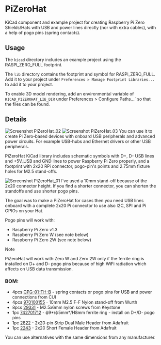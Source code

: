 # PiZeroHat

KiCad component and example project for creating Raspberry Pi Zero Shields/Hats with USB and power lines directly (nor with extra cables), with a help of pogo pins (spring contacts).

## Usage

The `kicad` directory includes an example project using the RASPI_ZERO_FULL footprint.

The `lib` directory contains the footprint and symbol for RASPI_ZERO_FULL. Add it to your project under `Preferences > Manage Footprint Libraries...` to add it to your project.

To enable 3D model rendering, add an environmental variable of `KICAD_PIZEROHAT_LIB_DIR` under Preferences > Configure Paths...` so that the files can be found.

## Details

![Screenshot PiZeroHat_02](assets/PiZeroHat_02.jpg)
![Screenshot PiZeroHat_03](assets/PiZeroHat_03.jpg)
You can use it to create Pi Zero-based devices with onboard USB peripherals and advanced power circuits. For example USB-hubs and Ethernet drivers or other USB peripherals.

PiZeroHat KiCad library includes schematic symbols with D+, D- USB lines and +5V_USB and GND lines to power Raspberry Pi Zero properly, and a footprint with 2x20 RPi connector, pogo-pin's points and 2.75mm fixture holes for M2.5 stand-offs.

![Screenshot PiZeroHat_01](assets/PiZeroHat_01.jpg)
I've used a 10mm stand-off because of the 2x20 connector height. If you find a shorter connector, you can shorten the standoffs and use shorter pogo pins.

The goal was to make a PiZeroHat for cases then you need USB lines onboard with a complete 2x20 Pi connector to use also I2C, SPI and Pi GPIOs on your Hat.

Pogo pins will work with:
- Raspberry Pi Zero v1.3
- Raspberry Pi Zero W (see note below)
- Raspberry Pi Zero 2W (see note below)

> [!NOTE]
> PiZeroHat will work with Zero W and Zero 2W only if the ferrite ring is installed on D+ and D- pogo pins because of high WiFi radiation which affects on USB data transmission.

### BOM:

- 4pcs [CPG-01-TH-B](https://eu.mouser.com/ProductDetail/179-CPG-01-TH-B) - spring contacts or pogo pins for USB and power connections from CUI
- 4pcs [970100155](https://eu.mouser.com/ProductDetail/710-970100155) - 10mm M2.5 F-F Nylon stand-off from Wurth
- 8pcs [29331](https://eu.mouser.com/ProductDetail/534-29331) - M2.5x6mm nylon screws from Keystone
- 1pc [742701712](https://eu.mouser.com/ProductDetail/710-742701712) - ф9*/ф5mm*/H8mm ferrite ring - install on D+/D- pogo pins
- 1pc [2822](https://eu.mouser.com/ProductDetail/485-2822) - 2x20-pin Strip Dual Male Header from Adafruit
- 1pc [2243](https://eu.mouser.com/ProductDetail/485-2243) -  2x20 Short Female Header from Adafruit

You can use alternatives with the same dimensions from any manufacturer.
